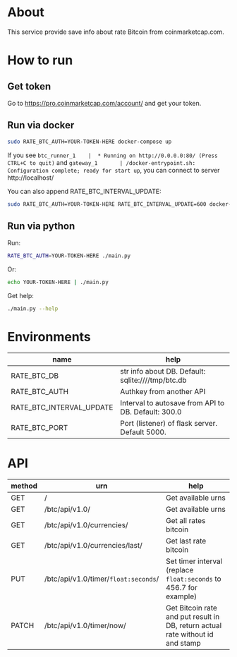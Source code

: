# About
This service provide save info about rate Bitcoin from coinmarketcap.com.
# How to run
## Get token
Go to https://pro.coinmarketcap.com/account/ and get your token.
## Run via docker
```bash
sudo RATE_BTC_AUTH=YOUR-TOKEN-HERE docker-compose up
```
If you see ```btc_runner_1    |  * Running on http://0.0.0.0:80/ (Press CTRL+C to quit)``` and ```gateway_1       | /docker-entrypoint.sh: Configuration complete; ready for start up```, you can connect to server http://localhost/

You can also append RATE_BTC_INTERVAL_UPDATE:
```bash
sudo RATE_BTC_AUTH=YOUR-TOKEN-HERE RATE_BTC_INTERVAL_UPDATE=600 docker-compose up
```
## Run via python
Run:
```bash
RATE_BTC_AUTH=YOUR-TOKEN-HERE ./main.py
```
Or:
```bash
echo YOUR-TOKEN-HERE | ./main.py
```
Get help:
```bash
./main.py --help
```
# Environments
| name                     | help                                                |
|--------------------------|-----------------------------------------------------|
| RATE_BTC_DB              | str info about DB. Default: sqlite:////tmp/btc.db   |
| RATE_BTC_AUTH            | Authkey from another API                            |
| RATE_BTC_INTERVAL_UPDATE | Interval to autosave from API to DB. Default: 300.0 |
| RATE_BTC_PORT            | Port (listener) of flask server. Default 5000.      |

# API
| method | urn                                      | help                                                                           |
|--------|------------------------------------------|--------------------------------------------------------------------------------|
| GET    | /                                        | Get available urns                                                             |
| GET    | /btc/api/v1.0/                           | Get available urns                                                             |
| GET    | /btc/api/v1.0/currencies/                | Get all rates bitcoin                                                          |
| GET    | /btc/api/v1.0/currencies/last/           | Get last rate bitcoin                                                          |
| PUT    | /btc/api/v1.0/timer/```float:seconds```/ | Set timer interval (replace ```float:seconds``` to 456.7 for example)          |
| PATCH  | /btc/api/v1.0/timer/now/                 | Get Bitcoin rate and put result in DB, return actual rate without id and stamp |

